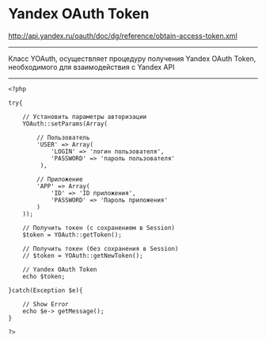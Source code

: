 Yandex OAuth Token
========

http://api.yandex.ru/oauth/doc/dg/reference/obtain-access-token.xml

-------------------------
Класс YOAuth, осуществляет процедуру получения Yandex OAuth Token, необходимого для взаимодействия с Yandex API

-------------------------
```
<?php

try{
    
    // Установить параметры авторизации
    YOAuth::setParams(Array(

        // Пользователь
        'USER' => Array(
            'LOGIN' => 'логин пользователя',
            'PASSWORD' => 'пароль пользователя'
         ),

        // Приложение
        'APP' => Array(
            'ID' => 'ID приложения', 
            'PASSWORD' => 'Пароль приложения' 
        )
    ));

    // Получить токен (c сохранением в Session)
    $token = YOAuth::getToken();

    // Получить токен (без сохранения в Session)
    // $token = YOAuth::getNewToken();

    // Yandex OAuth Token
    echo $token;

}catch(Exception $e){
    
    // Show Error   
    echo $e-> getMessage();
}

?>
```
